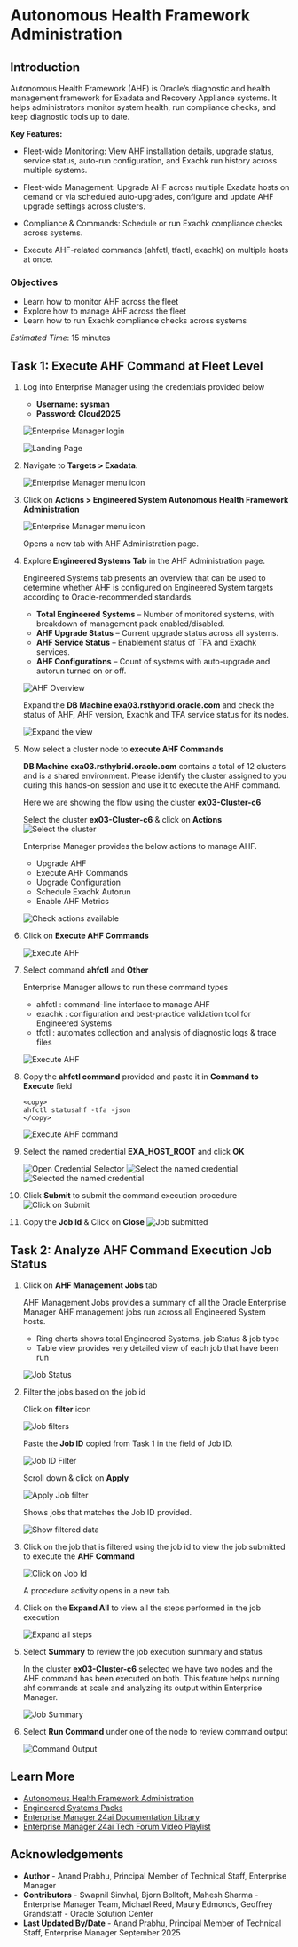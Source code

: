 # Autonomous Health Framework Administration
## Introduction
Autonomous Health Framework (AHF) is Oracle’s diagnostic and health management framework for Exadata and Recovery Appliance systems. It helps administrators monitor system health, run compliance checks, and keep diagnostic tools up to date.

**Key Features:**
- Fleet-wide Monitoring: View AHF installation details, upgrade status, service status, auto-run configuration, and Exachk run history across multiple systems.

- Fleet-wide Management: Upgrade AHF across multiple Exadata hosts on demand or via scheduled auto-upgrades, configure and update AHF upgrade settings across clusters.

- Compliance & Commands: Schedule or run Exachk compliance checks across systems.

- Execute AHF-related commands (ahfctl, tfactl, exachk) on multiple hosts at once.

### Objectives

- Learn how to monitor AHF across the fleet 
- Explore how to manage AHF across the fleet
- Learn how to run Exachk compliance checks across systems

*Estimated Time*: 15 minutes

## Task 1: Execute AHF Command at Fleet Level

1. Log into Enterprise Manager using the credentials provided below

    - **Username: sysman**
    - **Password: Cloud2025**
    
    ![Enterprise Manager login](images/enterprisemanagerlogin.png " ")

    ![Landing Page](images/landingpage.png " ")

2. Navigate to **Targets > Exadata**.

    ![Enterprise Manager menu icon](images/navigation.png " ")

3. Click on **Actions > Engineered System Autonomous Health Framework Administration**

    ![Enterprise Manager menu icon](images/ahfnavigation.png " ")

    Opens a new tab with AHF Administration page. 

4. Explore **Engineered Systems Tab** in the AHF Administration page. 

    Engineered Systems tab presents an overview that can be used to determine whether AHF is configured on Engineered System targets according to Oracle-recommended standards.

    - **Total Engineered Systems** – Number of monitored systems, with breakdown of management pack enabled/disabled.
    - **AHF Upgrade Status** – Current upgrade status across all systems.
    - **AHF Service Status** – Enablement status of TFA and Exachk services.
    - **AHF Configurations** – Count of systems with auto-upgrade and autorun turned on or off.

    ![AHF Overview](images/ahfoverview.png " ")

    Expand the **DB Machine exa03.rsthybrid.oracle.com** and check the status of AHF, AHF version, Exachk and TFA service status for its nodes.

    ![Expand the view](images/expandview.png " ")

5. Now select a cluster node to **execute AHF Commands**

    **DB Machine exa03.rsthybrid.oracle.com** contains a total of 12 clusters and is a shared environment. Please identify the cluster assigned to you during this hands-on session and use it to execute the AHF command.

    Here we are showing the flow using the cluster **ex03-Cluster-c6**

    Select the cluster **ex03-Cluster-c6** & click on **Actions**
    ![Select the cluster](images/actionsbutton.png " ")

     Enterprise Manager provides the below actions to manage AHF. 
    - Upgrade AHF 
    - Execute AHF Commands
    - Upgrade Configuration
    - Schedule Exachk Autorun
    - Enable AHF Metrics

    ![Check actions available](images/actions.png " ")

6. Click on **Execute AHF Commands**

    ![Execute AHF](images/executeahf.png " ")

7. Select command **ahfctl** and **Other**

    Enterprise Manager allows to run these command types
    - ahfctl : command-line interface to manage AHF
    - exachk : configuration and best-practice validation tool for Engineered Systems
    - tfctl  : automates collection and analysis of diagnostic logs & trace files

    ![Execute AHF](images/ahfctlcommand.png " ")

8. Copy the **ahfctl command** provided and paste it in **Command to Execute** field

    ```
    <copy>
    ahfctl statusahf -tfa -json
    </copy>
    ```

    ![Execute AHF command](images/ahfctlexecute.png " ")

9. Select the named credential **EXA\_HOST\_ROOT** and click **OK**

    ![Open Credential Selector](images/credselector.png " ")
    ![Select the named credential](images/credselected.png " ")
    ![Selected the named credential](images/credselectedok.png " ")


10. Click **Submit** to submit the command execution procedure
    ![Click on Submit](images/submit.png " ")

11. Copy the **Job Id** & Click on **Close** 
    ![Job submitted](images/jobsubmitted.png " ")

## Task 2: Analyze AHF Command Execution Job Status

1. Click on **AHF Management Jobs** tab

    AHF Management Jobs provides a summary of all the Oracle Enterprise Manager AHF management jobs run across all Engineered System hosts.

    - Ring charts shows total Engineered Systems, job Status & job type
    - Table view provides very detailed view of each job that have been run

    ![Job Status](images/ahfjobs.png " ")

2. Filter the jobs based on the job id

    Click on **filter** icon

    ![Job filters](images/jobfilters.png " ")

    Paste the **Job ID** copied from Task 1 in the field of Job ID.

    ![Job ID Filter](images/jobidfilter.png " ")

    Scroll down & click on **Apply**

    ![Apply Job filter](images/filterapply.png " ")

    Shows jobs that matches the Job ID provided.

    ![Show filtered data](images/filteredjobs.png " ")

3. Click on the job that is filtered using the job id to view the job submitted to execute the **AHF Command**

    ![Click on Job Id](images/clickonjobid.png " ")

    A procedure activity opens in a new tab.

4. Click on the **Expand All**  to view all the steps performed in the job execution

    ![Expand all steps](images/expandall.png " ")

5. Select **Summary** to review the job execution summary and status

    In the cluster **ex03-Cluster-c6** selected we have two nodes and the AHF command has been executed on both.
    This feature helps running ahf commands at scale and analyzing its output within Enterprise Manager. 

    ![Job Summary](images/jobsummary.png " ")

6. Select **Run Command** under one of the node to review command output

    ![Command Output](images/commandoutput.png " ")


## Learn More

  - [Autonomous Health Framework Administration](https://docs.oracle.com/en/enterprise-manager/cloud-control/enterprise-manager-cloud-control/24.1/emxad/engineered-system-autonomous-health-framework-administration.html)
  - [Engineered Systems Packs](https://docs.oracle.com/en/enterprise-manager/cloud-control/enterprise-manager-cloud-control/24.1/emxad/preface.html)
  - [Enterprise Manager 24ai Documentation Library](https://docs.oracle.com/en/enterprise-manager/cloud-control/enterprise-manager-cloud-control/24.1/index.html)
  - [Enterprise Manager 24ai Tech Forum Video Playlist](https://www.youtube.com/playlist?list=PLiuPvpy8QsiXvGYMP_N3WA6bddXvUH-Y0)

## Acknowledgements
- **Author** - Anand Prabhu, Principal Member of Technical Staff, Enterprise Manager
- **Contributors** - Swapnil Sinvhal, Bjorn Bolltoft, Mahesh Sharma - Enterprise Manager Team, Michael Reed, Maury Edmonds, Geoffrey Grandstaff - Oracle Solution Center
- **Last Updated By/Date** - Anand Prabhu, Principal Member of Technical Staff, Enterprise Manager September 2025